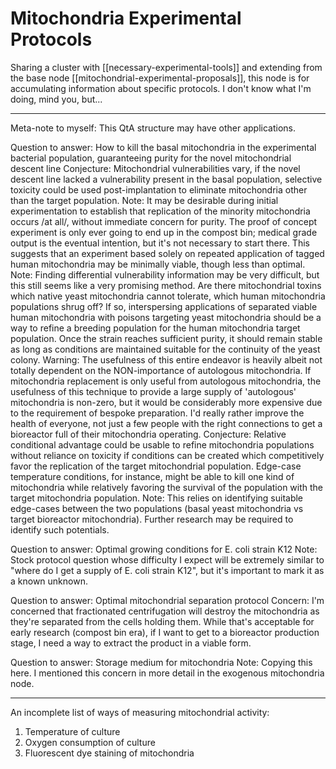 # Mitochondria Experimental Protocols

Sharing a cluster with [[necessary-experimental-tools]] and extending from the base node [[mitochondrial-experimental-proposals]], this node is for accumulating information about specific protocols.  I don't know what I'm doing, mind you, but...

---

Meta-note to myself: This QtA structure may have other applications.

Question to answer:  How to kill the basal mitochondria in the experimental bacterial population, guaranteeing purity for the novel mitochondrial descent line
Conjecture:  Mitochondrial vulnerabilities vary, if the novel descent line lacked a vulnerability present in the basal population, selective toxicity could be used post-implantation to eliminate mitochondria other than the target population.
Note:  It may be desirable during initial experimentation to establish that replication of the minority mitochondria occurs /at all/, without immediate concern for purity.  The proof of concept experiment is only ever going to end up in the compost bin; medical grade output is the eventual intention, but it's not necessary to start there.  This suggests that an experiment based solely on repeated application of tagged human mitochondria may be minimally viable, though less than optimal.
Note:  Finding differential vulnerability information may be very difficult, but this still seems like a very promising method.  Are there mitochondrial toxins which native yeast mitochondria cannot tolerate, which human mitochondria populations shrug off?  If so, interspersing applications of separated viable human mitochondria with poisons targeting yeast mitochondria should be a way to refine a breeding population for the human mitochondria target population.  Once the strain reaches sufficient purity, it should remain stable as long as conditions are maintained suitable for the continuity of the yeast colony.
Warning:  The usefulness of this entire endeavor is heavily albeit not totally dependent on the NON-importance of autologous mitochondria.  If mitochondria replacement is only useful from autologous mitochondria, the usefulness of this technique to provide a large supply of 'autologous' mitochondria is non-zero, but it would be considerably more expensive due to the requirement of bespoke preparation.  I'd really rather improve the health of everyone, not just a few people with the right connections to get a bioreactor full of their mitochondria operating.
Conjecture:  Relative conditional advantage could be usable to refine mitochondria populations without reliance on toxicity if conditions can be created which competitively favor the replication of the target mitochondrial population.  Edge-case temperature conditions, for instance, might be able to kill one kind of mitochondria while relatively favoring the survival of the population with the target mitochondria population.
Note:  This relies on identifying suitable edge-cases between the two populations (basal yeast mitochondria vs target bioreactor mitochondria).  Further research may be required to identify such potentials.

Question to answer:  Optimal growing conditions for E. coli strain K12
Note:  Stock protocol question whose difficulty I expect will be extremely similar to "where do I get a supply of E. coli strain K12", but it's important to mark it as a known unknown.

Question to answer:  Optimal mitochondrial separation protocol
Concern:  I'm concerned that fractionated centrifugation will destroy the mitochondria as they're separated from the cells holding them.  While that's acceptable for early research (compost bin era), if I want to get to a bioreactor production stage, I need a way to extract the product in a viable form.

Question to answer:  Storage medium for mitochondria
Note:  Copying this here.  I mentioned this concern in more detail in the exogenous mitochondria node.

---

An incomplete list of ways of measuring mitochondrial activity:
1) Temperature of culture
2) Oxygen consumption of culture
3) Fluorescent dye staining of mitochondria